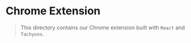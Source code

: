 # Chrome Extension

> This directory contains our Chrome extension built with `React` and `Tachyons`.